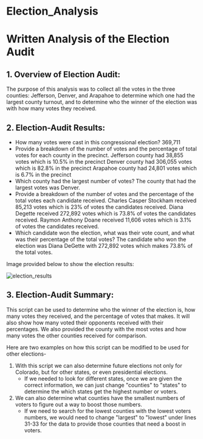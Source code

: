# Election_Analysis

# **Written Analysis of the Election Audit**

## 1. Overview of Election Audit: 
The purpose of this analysis was to collect all the votes in the three counties:
Jefferson, Denver, and Arapahoe to determine which one had the largest county turnout, and to determine who the winner of the election was with how many votes they received.

## 2. Election-Audit Results:
* How many votes were cast in this congressional election?
	369,711
* Provide a breakdown of the number of votes and the percentage of total votes for each county in the precinct.
	Jefferson county had 38,855 votes which is 10.5% in the precinct
	Denver county had 306,055 votes which is 82.8% in the precinct
	Arapahoe county had 24,801 votes which is 6.7% in the precinct
* Which county had the largest number of votes?
	The county that had the largest votes was Denver.
* Provide a breakdown of the number of votes and the percentage of the total votes each candidate received.
	Charles Casper Stockham received 85,213 votes which is 23% of votes the candidates received.
	Diana Degette received 272,892 votes which is 73.8% of votes the candidates received.
	Raymon Anthony Doane received 11,606 votes which is 3.1% of votes the candidates received.
* Which candidate won the election, what was their vote count, and what was their percentage of the total votes?
	The candidate who won the election was Diana DeGette with 272,892 votes which makes 73.8% of the total votes.
	
Image provided below to show the election results:

![election_results](https://user-images.githubusercontent.com/92958939/148710110-294e59ad-2b6b-4050-b02d-7070de256ec4.png)

## 3. Election-Audit Summary:
This script can be used to determine who the winner of the election is, how many votes they received, and the percentage of votes that makes.
It will also show how many voted their opponents received with their percentages.
We also provided the county with the most votes and how many votes the other counties received for comparison.

Here are two examples on how this script can be modified to be used for other elections-
1. With this script we can also determine future elections not only for Colorado, but for other states, or even presidential elections.
	- If we needed to look for different states, once we are given the correct information, we can just change "counties" to "states" to determine the which states get the highest number or voters.
2. We can also determine what counties have the smallest numbers of voters to figure out a way to boost those numbers.
	- If we need to search for the lowest counties with the lowest voters numbers, we would need to change "largest" to "lowest" under lines 31-33 for the data to provide those counties that need a boost in voters.
